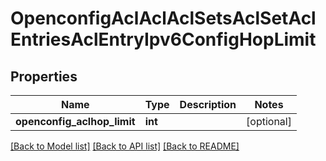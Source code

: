 # OpenconfigAclAclAclSetsAclSetAclEntriesAclEntryIpv6ConfigHopLimit

## Properties
Name | Type | Description | Notes
------------ | ------------- | ------------- | -------------
**openconfig_aclhop_limit** | **int** |  | [optional] 

[[Back to Model list]](../README.md#documentation-for-models) [[Back to API list]](../README.md#documentation-for-api-endpoints) [[Back to README]](../README.md)


